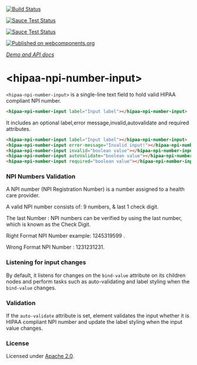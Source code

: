 [![Build Status](https://travis-ci.org/biztek/hipaa-npi-number-input.svg?branch=master)](https://travis-ci.org/biztek/hipaa-npi-number-input)

[![Sauce Test Status](https://saucelabs.com/buildstatus/biztek_opensource_sauce)](https://saucelabs.com/u/biztek_opensource_sauce)

[![Sauce Test Status](https://saucelabs.com/browser-matrix/biztek_opensource_sauce.svg)](https://saucelabs.com/u/biztek_opensource_sauce)

[![Published on webcomponents.org](https://img.shields.io/badge/webcomponents.org-published-blue.svg)](https://www.webcomponents.org/element/biztek/hipaa-npi-number-input)

_[Demo and API docs](https://biztek.github.io/hipaa-npi-number-input/components/hipaa-npi-number-input)_

# \<hipaa-npi-number-input\>

`<hipaa-npi-number-input>` is a single-line text field to hold valid HIPAA compliant NPI number.

```html
<hipaa-npi-number-input label="Input label"></hipaa-npi-number-input>
```

It includes an optional label,error message,invalid,autovalidate and required attributes.

```html
<hipaa-npi-number-input label="Input label"></hipaa-npi-number-input>
<hipaa-npi-number-input error-message="Invalid input!"></hipaa-npi-number-input>
<hipaa-npi-number-input invalid="boolean value"></hipaa-npi-number-input>
<hipaa-npi-number-input autoValidate="boolean value"></hipaa-npi-number-input>
<hipaa-npi-number-input required="boolean value"></hipaa-npi-number-input>
```
### NPI Numbers Validation

A NPI number (NPI Registration Number) is a number assigned to a health care provider.

A valid NPI number consists of: 9 numbers, & last 1 check digit.

The last Number : NPI numbers can be verified by using the last number, which is known as the Check Digit.

Right Format NPI Number example: 1245319599 .

Wrong Format NPI Number : 1231231231.

### Listening for input changes

By default, it listens for changes on the `bind-value` attribute on its children nodes and perform
tasks such as auto-validating and label styling when the `bind-value` changes.

### Validation

If the `auto-validate` attribute is set, element validates the input whether it is HIPAA compliant NPI number and update
the label styling when the input value changes.

### License

Licensed under [Apache 2.0](LICENSE).
